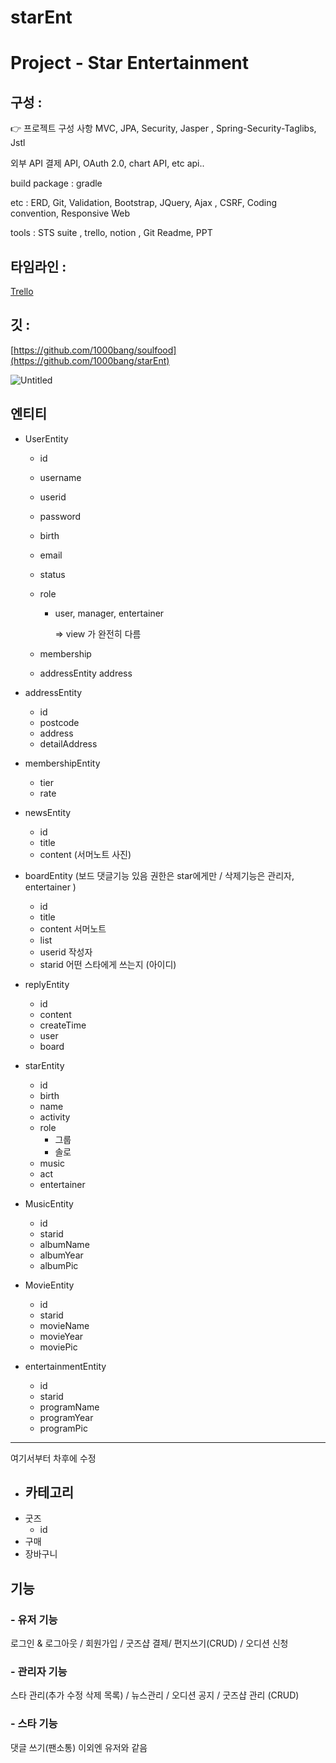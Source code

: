 # starEnt
# Project - Star Entertainment

## 구성 :

<aside>
👉 프로젝트 구성 사항 
MVC, JPA, Security, Jasper , Spring-Security-Taglibs, Jstl   

외부 API 
결제 API, OAuth 2.0, chart API, etc api..  

build package : gradle 

etc : 
ERD, Git, Validation, Bootstrap, JQuery, Ajax , CSRF,
Coding convention, Responsive Web 

tools : 
STS suite , trello, notion , Git Readme, PPT

</aside>

## 타임라인 :

[Trello](https://trello.com/b/o3e9VVuB/soulfood)

## 깃 :

[https://github.com/1000bang/soulfood](https://github.com/1000bang/starEnt)

![Untitled](https://s3-us-west-2.amazonaws.com/secure.notion-static.com/c1e2753d-f03e-4a8d-90b0-ff8100b26b26/Untitled.png)

## 엔티티

- UserEntity
    - id
    - username
    - userid
    - password
    - birth
    - email
    - status
    - role
        - user, manager, entertainer
            
            ⇒ view 가 완전히 다름 
            
    - membership
    - addressEntity address

- addressEntity
    - id
    - postcode
    - address
    - detailAddress

- membershipEntity
    - tier
    - rate
    
- newsEntity
    - id
    - title
    - content (서머노트 사진)

- boardEntity (보드 댓글기능 있음 권한은 star에게만 / 삭제기능은 관리자, entertainer )
    - id
    - title
    - content 서머노트
    - list<reply>
    - userid 작성자
    - starid  어떤 스타에게 쓰는지 (아이디)
    
- replyEntity
    - id
    - content
    - createTime
    - user
    - board

- starEntity
    - id
    - birth
    - name
    - activity
    - role
        - 그룹
        - 솔로
    - music
    - act
    - entertainer

- MusicEntity
    - id
    - starid
    - albumName
    - albumYear
    - albumPic

- MovieEntity
    - id
    - starid
    - movieName
    - movieYear
    - moviePic

- entertainmentEntity
    - id
    - starid
    - programName
    - programYear
    - programPic
    

---

여기서부터 차후에 수정

- 카테고리
    - 
- 굿즈
    - id
- 구매
- 장바구니

## 기능

### -  유저 기능

로그인 & 로그아웃 / 회원가입  / 굿즈샵 결제/ 편지쓰기(CRUD) / 오디션 신청 

### -  관리자 기능

스타 관리(추가 수정 삭제 목록) / 뉴스관리 / 오디션 공지  / 굿즈샵 관리 (CRUD) 

### -  스타 기능

댓글 쓰기(팬소통) 이외엔 유저와 같음
